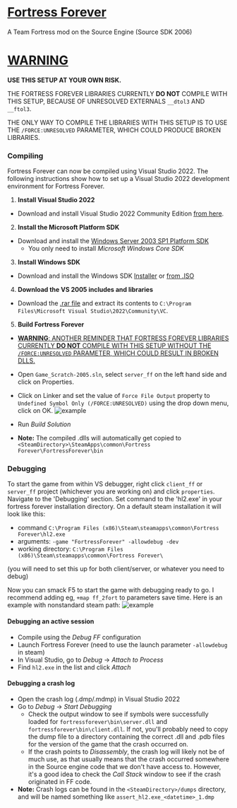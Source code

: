 # [Fortress Forever](http://www.fortress-forever.com)

A Team Fortress mod on the Source Engine (Source SDK 2006)

# <ins>**WARNING**</ins>
**USE THIS SETUP AT YOUR OWN RISK.**

THE FORTRESS FOREVER LIBRARIES CURRENTLY **DO NOT** COMPILE WITH THIS SETUP, BECAUSE OF UNRESOLVED EXTERNALS `__dtol3` AND `__ftol3`.

THE ONLY WAY TO COMPILE THE LIBRARIES WITH THIS SETUP IS TO USE THE `/FORCE:UNRESOLVED` PARAMETER, WHICH COULD PRODUCE BROKEN LIBRARIES.

### Compiling

Fortress Forever can now be compiled using Visual Studio 2022. The following instructions show how to set up a Visual Studio 2022 development environment for Fortress Forever.

1. **Install Visual Studio 2022**
  * Download and install Visual Studio 2022 Community Edition [from here](https://visualstudio.microsoft.com/thank-you-downloading-visual-studio/?sku=Community&channel=Release&version=VS2022).
2. **Install the Microsoft Platform SDK**
  * Download and install the [Windows Server 2003 SP1 Platform SDK](https://www.microsoft.com/en-us/download/details.aspx?id=15656)
    * You only need to install *Microsoft Windows Core SDK*
3. **Install Windows SDK**
  * Download and install the Windows SDK [Installer](https://go.microsoft.com/fwlink/?linkid=2237387) or [from .ISO](https://go.microsoft.com/fwlink/?linkid=2237510)
4. **Download the VS 2005 includes and libraries**
  * Download the [.rar file](https://drive.google.com/file/d/1HPKgTVpzB5pSSQhMJ_J8i2uP-JgO9jyA/view?usp=sharing) and extract its contents to `C:\Program Files\Microsoft Visual Studio\2022\Community\VC`.
5. **Build Fortress Forever**
  * <ins>**WARNING**: ANOTHER REMINDER THAT FORTRESS FOREVER LIBRARIES CURRENTLY **DO NOT** COMPILE WITH THIS SETUP WITHOUT THE `/FORCE:UNRESOLVED` PARAMETER, WHICH COULD RESULT IN BROKEN DLLS.</ins>

  * Open `Game_Scratch-2005.sln`, select `server_ff` on the left hand side and click on Properties.
  * Click on Linker and set the value of `Force File Output` property to `Undefined Symbol Only (/FORCE:UNRESOLVED)` using the drop down menu, click on OK. ![example](https://i.imgur.com/jK0GAXK.png)
  * Run *Build Solution*
  * **Note:** The compiled .dlls will automatically get copied to `<SteamDirectory>\SteamApps\common\Fortress Forever\FortressForever\bin`

### Debugging
To start the game from within VS debugger, right click `client_ff` or `server_ff` project (whichever you are working on)
and click `properties`. Navigate to the 'Debugging' section.
Set command to the 'hl2.exe' in your fortress forever installation directory. On a default steam installation it will look like this:

- command `C:\Program Files (x86)\Steam\steamapps\common\Fortress Forever\hl2.exe`
- arguments: `-game "FortressForever" -allowdebug -dev`
- working directory: `C:\Program Files (x86)\Steam\steamapps\common\Fortress Forever\`

 (you will need to set this up for both client/server, or whatever you need to debug)

Now you can smack F5 to start the game with debugging ready to go. I recommend adding eg, `+map ff_2fort` to parameters save time.
Here is an example with nonstandard steam path: ![example](https://i.imgur.com/98WRQDI.png) 

#### Debugging an active session
* Compile using the *Debug FF* configuration
* Launch Fortress Forever (need to use the launch parameter `-allowdebug` in steam)
* In Visual Studio, go to *Debug* -> *Attach to Process*
* Find `hl2.exe` in the list and click *Attach*

#### Debugging a crash log
* Open the crash log (.dmp/.mdmp) in Visual Studio 2022
* Go to *Debug* -> *Start Debugging*
  * Check the output window to see if symbols were successfully loaded for `fortressforever\bin\server.dll` and `fortressforever\bin\client.dll`. If not, you'll probably need to copy the dump file to a directory containing the correct .dll and .pdb files for the version of the game that the crash occurred on.
  * If the crash points to *Disassembly*, the crash log will likely not be of much use, as that usually means that the crash occurred somewhere in the Source engine code that we don't have access to. However, it's a good idea to check the *Call Stack* window to see if the crash originated in FF code.
* **Note:** Crash logs can be found in the `<SteamDirectory>/dumps` directory, and will be named something like `assert_hl2.exe_<datetime>_1.dmp`
